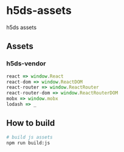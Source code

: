 # h5ds-assets

h5ds assets

## Assets

### h5ds-vendor

```js
react => window.React
react-dom => window.ReactDOM
react-router => window.ReactRouter
react-router-dom => window.ReactRouterDOM
mobx => window.mobx
lodash => _
```

## How to build

```bash
# build js assets
npm run build:js
```
